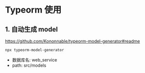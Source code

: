 # Typeorm 使用

## 1. 自动生成 model
https://github.com/Kononnable/typeorm-model-generator#readme

```bash
npx typeorm-model-generator
```
- 数据库名: web_service
- path: src/models